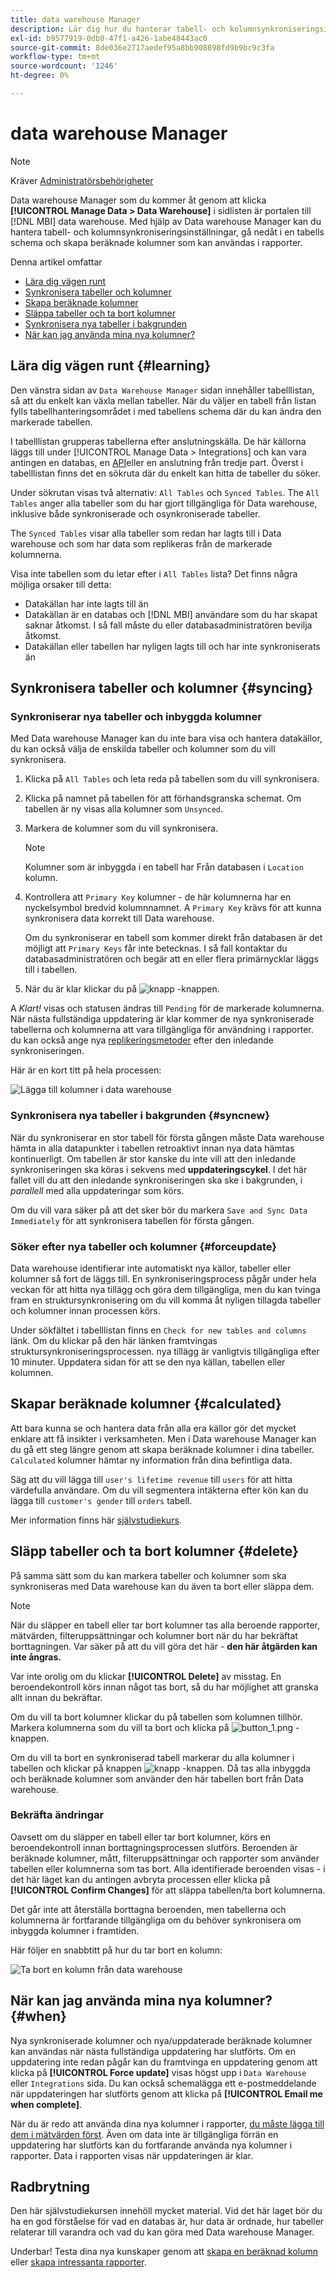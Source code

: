 ```yaml
---
title: data warehouse Manager
description: Lär dig hur du hanterar tabell- och kolumnsynkroniseringsinställningar, fördjupar dig i ett tabellschema och skapar beräknade kolumner som kan användas i rapporter.
exl-id: b9577919-0db0-47f1-a426-1abe48443ac0
source-git-commit: 8de036e2717aedef95a8bb908898fd9b9bc9c3fa
workflow-type: tm+mt
source-wordcount: '1246'
ht-degree: 0%

---
```


# data warehouse Manager

>[!NOTE]
>
>Kräver [Administratörsbehörigheter](../../administrator/user-management/user-management.md)

Data warehouse Manager som du kommer åt genom att klicka **[!UICONTROL Manage Data > Data Warehouse]** i sidlisten är portalen till [!DNL MBI] data warehouse. Med hjälp av Data warehouse Manager kan du hantera tabell- och kolumnsynkroniseringsinställningar, gå nedåt i en tabells schema och skapa beräknade kolumner som kan användas i rapporter.

Denna artikel omfattar

* [Lära dig vägen runt](#learning)
* [Synkronisera tabeller och kolumner](#syncing)
* [Skapa beräknade kolumner](#calculated)
* [Släppa tabeller och ta bort kolumner](#delete)
* [Synkronisera nya tabeller i bakgrunden](#syncnew)
* [När kan jag använda mina nya kolumner?](#when)

## Lära dig vägen runt {#learning}

Den vänstra sidan av `Data Warehouse Manager` sidan innehåller tabelllistan, så att du enkelt kan växla mellan tabeller. När du väljer en tabell från listan fylls tabellhanteringsområdet i med tabellens schema där du kan ändra den markerade tabellen.

I tabelllistan grupperas tabellerna efter anslutningskälla. De här källorna läggs till under [!UICONTROL Manage Data > Integrations] och kan vara antingen en databas, en [API](https://developer.adobe.com/commerce/services/reporting/)eller en anslutning från tredje part. Överst i tabelllistan finns det en sökruta där du enkelt kan hitta de tabeller du söker.

Under sökrutan visas två alternativ: `All Tables` och `Synced Tables`. The `All Tables` anger alla tabeller som du har gjort tillgängliga för Data warehouse, inklusive både synkroniserade och osynkroniserade tabeller.

The `Synced Tables` visar alla tabeller som redan har lagts till i Data warehouse och som har data som replikeras från de markerade kolumnerna.

Visa inte tabellen som du letar efter i `All Tables` lista? Det finns några möjliga orsaker till detta:

* Datakällan har inte lagts till än
* Datakällan är en databas och [!DNL MBI] användare som du har skapat saknar åtkomst. I så fall måste du eller databasadministratören bevilja åtkomst.
* Datakällan eller tabellen har nyligen lagts till och har inte synkroniserats än

## Synkronisera tabeller och kolumner {#syncing}

### Synkroniserar nya tabeller och inbyggda kolumner

Med Data warehouse Manager kan du inte bara visa och hantera datakällor, du kan också välja de enskilda tabeller och kolumner som du vill synkronisera.

1. Klicka på `All Tables` och leta reda på tabellen som du vill synkronisera.
1. Klicka på namnet på tabellen för att förhandsgranska schemat. Om tabellen är ny visas alla kolumner som `Unsynced`.
1. Markera de kolumner som du vill synkronisera.

   >[!NOTE]
   >
   >Kolumner som är inbyggda i en tabell har Från databasen i `Location` kolumn.

1. Kontrollera att `Primary Key` kolumner - de här kolumnerna har en nyckelsymbol bredvid kolumnnamnet. A `Primary Key` krävs för att kunna synkronisera data korrekt till Data warehouse.

   Om du synkroniserar en tabell som kommer direkt från databasen är det möjligt att `Primary Keys` får inte betecknas. I så fall kontaktar du databasadministratören och begär att en eller flera primärnycklar läggs till i tabellen.
1. När du är klar klickar du på ![knapp](../../assets/button.png) -knappen.

A *Klart!* visas och statusen ändras till `Pending` för de markerade kolumnerna. När nästa fullständiga uppdatering är klar kommer de nya synkroniserade tabellerna och kolumnerna att vara tillgängliga för användning i rapporter. du kan också ange nya [replikeringsmetoder](./cfg-replication-methods.md) efter den inledande synkroniseringen.

Här är en kort titt på hela processen:

![Lägga till kolumner i data warehouse](../../assets/DW_sync.gif)

### Synkronisera nya tabeller i bakgrunden {#syncnew}

När du synkroniserar en stor tabell för första gången måste Data warehouse hämta in alla datapunkter i tabellen retroaktivt innan nya data hämtas kontinuerligt. Om tabellen är stor kanske du inte vill att den inledande synkroniseringen ska köras i sekvens med **uppdateringscykel**. I det här fallet vill du att den inledande synkroniseringen ska ske i bakgrunden, i *parallell* med alla uppdateringar som körs.

Om du vill vara säker på att det sker bör du markera `Save and Sync Data Immediately` för att synkronisera tabellen för första gången.

### Söker efter nya tabeller och kolumner {#forceupdate}

Data warehouse identifierar inte automatiskt nya källor, tabeller eller kolumner så fort de läggs till. En synkroniseringsprocess pågår under hela veckan för att hitta nya tillägg och göra dem tillgängliga, men du kan tvinga fram en struktursynkronisering om du vill komma åt nyligen tillagda tabeller och kolumner innan processen körs.

Under sökfältet i tabelllistan finns en `Check for new tables and columns` länk. Om du klickar på den här länken framtvingas struktursynkroniseringsprocessen. nya tillägg är vanligtvis tillgängliga efter 10 minuter. Uppdatera sidan för att se den nya källan, tabellen eller kolumnen.

## Skapar beräknade kolumner {#calculated}

Att bara kunna se och hantera data från alla era källor gör det mycket enklare att få insikter i verksamheten. Men i Data warehouse Manager kan du gå ett steg längre genom att skapa beräknade kolumner i dina tabeller. `Calculated` kolumner hämtar ny information från dina befintliga data.

Säg att du vill lägga till `user's lifetime revenue` till `users` för att hitta värdefulla användare. Om du vill segmentera intäkterna efter kön kan du lägga till `customer's gender` till `orders` tabell.

Mer information finns här [självstudiekurs](../../data-analyst/data-warehouse-mgr/creating-calculated-columns.md).

## Släpp tabeller och ta bort kolumner {#delete}

På samma sätt som du kan markera tabeller och kolumner som ska synkroniseras med Data warehouse kan du även ta bort eller släppa dem.

>[!NOTE]
>
>När du släpper en tabell eller tar bort kolumner tas alla beroende rapporter, mätvärden, filteruppsättningar och kolumner bort när du har bekräftat borttagningen. Var säker på att du vill göra det här - **den här åtgärden kan inte ångras.**

Var inte orolig om du klickar **[!UICONTROL Delete]** av misstag. En beroendekontroll körs innan något tas bort, så du har möjlighet att granska allt innan du bekräftar.

Om du vill ta bort kolumner klickar du på tabellen som kolumnen tillhör. Markera kolumnerna som du vill ta bort och klicka på ![button\_1.png](../../assets/button_1.png) -knappen.

Om du vill ta bort en synkroniserad tabell markerar du alla kolumner i tabellen och klickar på knappen ![knapp](../../assets/button_1.png) -knappen. Då tas alla inbyggda och beräknade kolumner som använder den här tabellen bort från Data warehouse.

### Bekräfta ändringar

Oavsett om du släpper en tabell eller tar bort kolumner, körs en beroendekontroll innan borttagningsprocessen slutförs. Beroenden är beräknade kolumner, mått, filteruppsättningar och rapporter som använder tabellen eller kolumnerna som tas bort. Alla identifierade beroenden visas - i det här läget kan du antingen avbryta processen eller klicka på **[!UICONTROL Confirm Changes]** för att släppa tabellen/ta bort kolumnerna.

Det går inte att återställa borttagna beroenden, men tabellerna och kolumnerna är fortfarande tillgängliga om du behöver synkronisera om inbyggda kolumner i framtiden.

Här följer en snabbtitt på hur du tar bort en kolumn:

![Ta bort en kolumn från data warehouse](../../assets/DW_delete.gif)

## När kan jag använda mina nya kolumner? {#when}

Nya synkroniserade kolumner och nya/uppdaterade beräknade kolumner kan användas när nästa fullständiga uppdatering har slutförts. Om en uppdatering inte redan pågår kan du framtvinga en uppdatering genom att klicka på **[!UICONTROL Force update]** visas högst upp i `Data Warehouse` eller `Integrations` sida. Du kan också schemalägga ett e-postmeddelande när uppdateringen har slutförts genom att klicka på **[!UICONTROL Email me when complete]**.

När du är redo att använda dina nya kolumner i rapporter, [du måste lägga till dem i mätvärden först](../data-warehouse-mgr/manage-data-dimensions-metrics.md). Även om data inte är tillgängliga förrän en uppdatering har slutförts kan du fortfarande använda nya kolumner i rapporter. Data i rapporten visas när uppdateringen är klar.

## Radbrytning

Den här självstudiekursen innehöll mycket material. Vid det här laget bör du ha en god förståelse för vad en databas är, hur data är ordnade, hur tabeller relaterar till varandra och vad du kan göra med Data warehouse Manager.

Underbar! Testa dina nya kunskaper genom att [skapa en beräknad kolumn](../data-warehouse-mgr/creating-calculated-columns.md) eller [skapa intressanta rapporter](../../tutorials/using-visual-report-builder.md).
